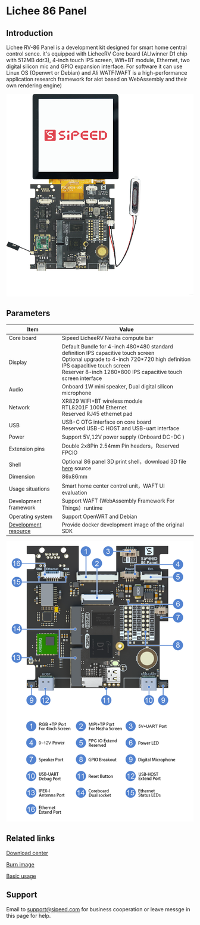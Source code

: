 # Lichee 86 Panel

## Introduction

Lichee RV-86 Panel is a development kit designed for smart home central control sence. it's equipped with LicheeRV Core board (ALlwinner D1 chip with 512MB ddr3), 4-inch touch IPS screen, Wifi+BT module, Ethernet, two digital silicon mic and GPIO expansion interface. For software it can use Linux OS (Openwrt or Debian) and Ali WATF(WAFT is a high-performance application research framework for aiot based on WebAssembly and their own rendering engine)

![Basic board](./../assets/RV/86_2.png)

## Parameters
| Item                                                  | Value                                                                                                                                                                                                                                      |
| ----------------------------------------------------- | ------------------------------------------------------------------------------------------------------------------------------------------------------------------------------------------------------------------------------------------ |
| Core board                                            | Sipeed LicheeRV Nezha compute bar                                                                                                                                                                                                          |
| Display                                               | Default Bundle for 4-inch 480\*480 standard definition IPS capacitive touch screen <br> Optional upgrade to 4-inch 720\*720 high definition IPS capacitive touch screen<br>Reserver 8-inch 1280\*800 IPS capacitive touch screen interface |
| Audio                                                 | Onboard 1W mini speaker, Dual digital silicon microphone                                                                                                                                                                                   |
| Network                                               | XR829 WIFI+BT wireless module <br>RTL8201F 100M Ethernet <br> Reserved RJ45 ethernet pad                                                                                                                                                   |
| USB                                                   | USB-C OTG interface on core board <br> Reserved USB-C HOST and USB-uart interface                                                                                                                                                          |
| Power                                                 | Support 5V,12V power supply (Onboard DC-DC )                                                                                                                                                                                               |
| Extension pins                                        | Double 2x8Pin 2.54mm Pin headers，Reserved FPCIO                                                                                                                                                                                           |
| Shell                                                 | Optional 86 panel 3D print shell，download 3D file [here](https://dl.sipeed.com/shareURL/LICHEE/D1/Lichee_RV_86_panel/6_Shell_3D) source                                                                                                                                                                               |
| Dimension                                             | 86x86mm                                                                                                                                                                                                                                    |
| Usage situations                                      | Smart home center control unit，WAFT UI evaluation                                                                                                                                                                                         |
| Development framework                                 | Support WAFT (WebAssembly Framework For Things）runtime                                                                                                                                                                                    |
| Operating system                                      | Support OpenWRT and Debian                                                                                                                                                                                                                 |
| [Development resource](./user.html#bsp-sdk-develpoment) | Provide docker development image of the original SDK                                                                                                                                                                                       |

![Functions map](./../assets/RV/86_pin.png)

## Related links

[Download center](https://dl.sipeed.com/shareURL/LICHEE/D1/Lichee_RV_86_panel)

[Burn image](./flash.md)

[Basic usage](./user.md)

## Support

Email to support@sipeed.com for business cooperation or leave messge in this page for help.